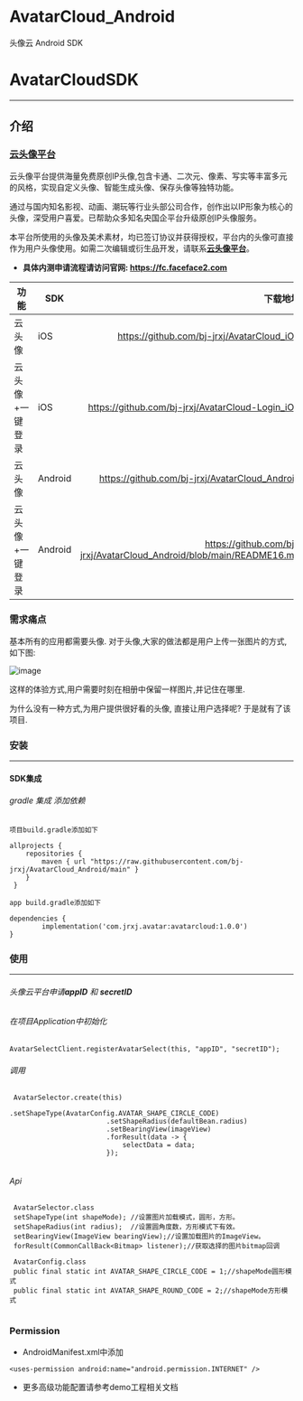 # AvatarCloud_Android
头像云 Android SDK

# AvatarCloudSDK

---
## 介绍

### [云头像平台](https://fc.faceface2.com)

云头像平台提供海量免费原创IP头像,包含卡通、二次元、像素、写实等丰富多元的风格，实现自定义头像、智能生成头像、保存头像等独特功能。

通过与国内知名影视、动画、潮玩等行业头部公司合作，创作出以IP形象为核心的头像，深受用户喜爱。已帮助众多知名央国企平台升级原创IP头像服务。

本平台所使用的头像及美术素材，均已签订协议并获得授权，平台内的头像可直接作为用户头像使用。如需二次编辑或衍生品开发，请联系[**云头像平台**](https://fc.faceface2.com)。


* **具体内测申请流程请访问官网: https://fc.faceface2.com**



|功能|SDK|下载地址|集成指引|
|-|-|-------:|:------:|
|云头像|iOS|https://github.com/bj-jrxj/AvatarCloud_iOS|[集成](https://github.com/bj-jrxj/AvatarCloud_iOS)|
|云头像+一键登录|iOS|https://github.com/bj-jrxj/AvatarCloud-Login_iOS|[集成](https://github.com/bj-jrxj/AvatarCloud-Login_iOS)|
|云头像|Android|https://github.com/bj-jrxj/AvatarCloud_Android|gradle集成|
|云头像+一键登录|Android|https://github.com/bj-jrxj/AvatarCloud_Android/blob/main/README16.md|gradle集成|


### 需求痛点
基本所有的应用都需要头像.  对于头像,大家的做法都是用户上传一张图片的方式, 如下图:

![image](http://oss.faceface2.com/facecloud/pic/3ecaAa.jpeg)

这样的体验方式,用户需要时刻在相册中保留一样图片,并记住在哪里.

为什么没有一种方式,为用户提供很好看的头像, 直接让用户选择呢? 于是就有了该项目.



### 安装

---


#### SDK集成

###### gradle 集成 添加依赖


```
项目build.gradle添加如下

allprojects {
 	repositories {
 		maven { url "https://raw.githubusercontent.com/bj-jrxj/AvatarCloud_Android/main" }
 	}
 }

```
```
app build.gradle添加如下

dependencies {
        implementation('com.jrxj.avatar:avatarcloud:1.0.0')
}

```
### 使用
---
###### 头像云平台申请**appID** 和 **secretID**

###### 在项目Application中初始化

```
AvatarSelectClient.registerAvatarSelect(this, "appID", "secretID");

```

###### 调用

```
 AvatarSelector.create(this)
                        .setShapeType(AvatarConfig.AVATAR_SHAPE_CIRCLE_CODE)
                        .setShapeRadius(defaultBean.radius)
                        .setBearingView(imageView)
                        .forResult(data -> {
                            selectData = data;
                        });


```
###### Api

```
 AvatarSelector.class
 setShapeType(int shapeMode); //设置图片加载模式，圆形，方形。
 setShapeRadius(int radius);  //设置圆角度数，方形模式下有效。
 setBearingView(ImageView bearingView);//设置加载图片的ImageView。
 forResult(CommonCallBack<Bitmap> listener);//获取选择的图片bitmap回调

 AvatarConfig.class
 public final static int AVATAR_SHAPE_CIRCLE_CODE = 1;//shapeMode圆形模式
 public final static int AVATAR_SHAPE_ROUND_CODE = 2;//shapeMode方形模式


```

### Permission
* AndroidManifest.xml中添加

```
<uses-permission android:name="android.permission.INTERNET" />
```

* 更多高级功能配置请参考demo工程相关文档




 




 























